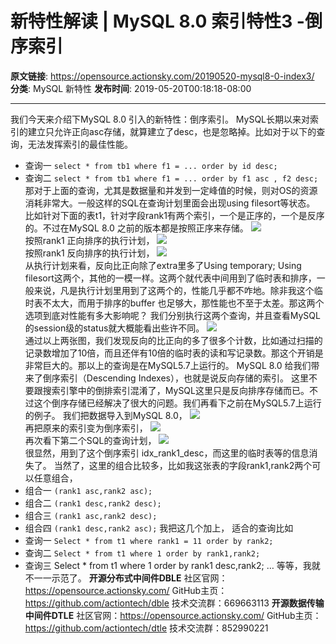 # 新特性解读 | MySQL 8.0 索引特性3 -倒序索引

**原文链接**: https://opensource.actionsky.com/20190520-mysql8-0-index3/
**分类**: MySQL 新特性
**发布时间**: 2019-05-20T00:18:18-08:00

---

我们今天来介绍下MySQL 8.0 引入的新特性：倒序索引。
MySQL长期以来对索引的建立只允许正向asc存储，就算建立了desc，也是忽略掉。比如对于以下的查询，无法发挥索引的最佳性能。
- 查询一
`select * from tb1 where f1 = ... order by id desc;`
- 查询二
`select * from tb1 where f1 = ... order by f1 asc , f2 desc;`
那对于上面的查询，尤其是数据量和并发到一定峰值的时候，则对OS的资源消耗非常大。一般这样的SQL在查询计划里面会出现using filesort等状态。
比如针对下面的表t1，针对字段rank1有两个索引，一个是正序的，一个是反序的。不过在MySQL 8.0 之前的版本都是按照正序来存储。
![](https://opensource.actionsky.com/wp-content/uploads/2019/05/图片1.png)											
按照rank1 正向排序的执行计划，
![](https://opensource.actionsky.com/wp-content/uploads/2019/05/图片2.png)											
按照rank1 反向排序的执行计划，
![](https://opensource.actionsky.com/wp-content/uploads/2019/05/图片3-1024x353.png)											
从执行计划来看，反向比正向除了extra里多了Using temporary; Using filesort这两个，其他的一模一样。这两个就代表中间用到了临时表和排序，一般来说，凡是执行计划里用到了这两个的，性能几乎都不咋地。除非我这个临时表不太大，而用于排序的buffer 也足够大，那性能也不至于太差。那这两个选项到底对性能有多大影响呢？
我们分别执行这两个查询，并且查看MySQL的session级的status就大概能看出些许不同。
![](https://opensource.actionsky.com/wp-content/uploads/2019/05/图片4-5.jpg)											
通过以上两张图，我们发现反向的比正向的多了很多个计数，比如通过扫描的记录数增加了10倍，而且还伴有10倍的临时表的读和写记录数。那这个开销是非常巨大的。那以上的查询是在MySQL5.7上运行的。
MySQL 8.0 给我们带来了倒序索引（Descending Indexes），也就是说反向存储的索引。 这里不要跟搜索引擎中的倒排索引混淆了，MySQL这里只是反向排序存储而已。不过这个倒序存储已经解决了很大的问题。我们再看下之前在MySQL5.7上运行的例子。
我们把数据导入到MySQL 8.0，
![](https://opensource.actionsky.com/wp-content/uploads/2019/05/图片6.png)											
再把原来的索引变为倒序索引，
![](https://opensource.actionsky.com/wp-content/uploads/2019/05/图片7.png)											
再次看下第二个SQL的查询计划，
![](https://opensource.actionsky.com/wp-content/uploads/2019/05/图片8-1024x378.png)											
很显然，用到了这个倒序索引 idx_rank1_desc，而这里的临时表等的信息消失了。
当然了，这里的组合比较多，比如我这张表的字段rank1,rank2两个可以任意组合，
- 组合一
`(rank1 asc,rank2 asc);`
- 组合二
`(rank1 desc,rank2 desc);`
- 组合三
`(rank1 asc,rank2 desc);`
- 组合四
`(rank1 desc,rank2 asc);`
我把这几个加上，
适合的查询比如
- 查询一
`Select * from t1 where rank1 = 11 order by rank2;`
- 查询二
`Select * from t1 where 1 order by rank1,rank2;`
- 查询三
Select * from t1 where 1 order by rank1 desc,rank2;
&#8230;
等等，我就不一一示范了。
**开源分布式中间件DBLE**
社区官网：https://opensource.actionsky.com/
GitHub主页：https://github.com/actiontech/dble
技术交流群：669663113
**开源数据传输中间件DTLE**
社区官网：https://opensource.actionsky.com/
GitHub主页：https://github.com/actiontech/dtle
技术交流群：852990221